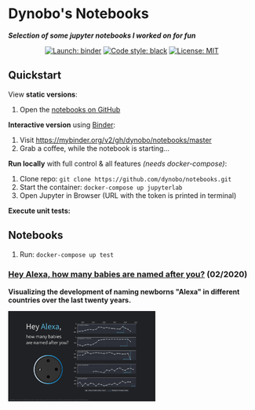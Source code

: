 # Dynobo's Notebooks

**_Selection of some jupyter notebooks I worked on for fun_**

<p align="center">
<a href="https://mybinder.org/v2/gh/dynobo/notebooks/master"><img alt="Launch: binder" src="https://mybinder.org/badge_logo.svg"></a>
<a href="https://github.com/psf/black"><img alt="Code style: black" src="https://img.shields.io/badge/Code%20style-black-%23000000"></a>
<a href="https://opensource.org/licenses/mit-license.php"><img alt="License: MIT" src="https://badges.frapsoft.com/os/mit/mit.png?v=103"></a>
</p>

## Quickstart

View **static versions**:

1. Open the [notebooks on GitHub](https://github.com/dynobo/notebooks/tree/master/notebooks)

**Interactive version** using [Binder](https://mybinder.org):

1. Visit <https://mybinder.org/v2/gh/dynobo/notebooks/master>
2. Grab a coffee, while the notebook is starting...

**Run locally** with full control & all features _(needs docker-compose)_:

1. Clone repo: `git clone https://github.com/dynobo/notebooks.git`
2. Start the container: `docker-compose up jupyterlab`
3. Open Jupyter in Browser (URL with the token is printed in terminal)

**Execute unit tests:**

## Notebooks

1. Run: `docker-compose up test`

### [Hey Alexa, how many babies are named after you?](https://github.com/dynobo/notebooks/blob/master/notebooks/2020-02-Alexa.ipynb) (02/2020)

**Visualizing the development of naming newborns "Alexa" in different countries over the last twenty years.**

<a href="https://github.com/dynobo/notebooks/blob/master/notebooks/assets/alexa/hey_alexa.png"><img src="https://github.com/dynobo/notebooks/blob/master/notebooks/assets/alexa/hey_alexa.png" width="300"/></a>
